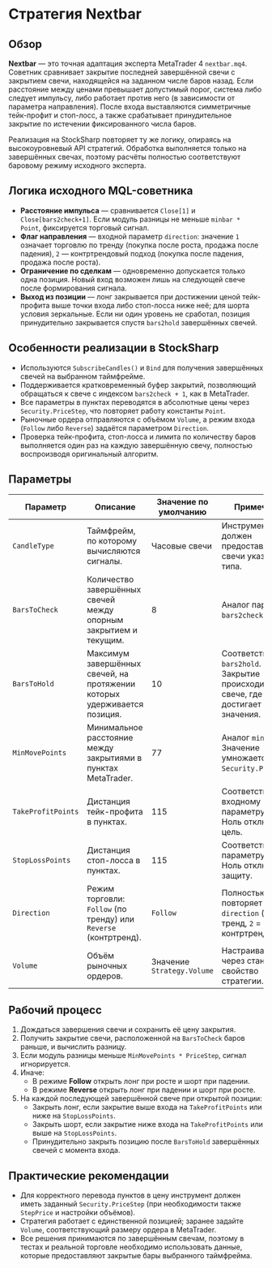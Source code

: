# Стратегия Nextbar

## Обзор
**Nextbar** — это точная адаптация эксперта MetaTrader 4 `nextbar.mq4`. Советник сравнивает закрытие последней завершённой свечи с закрытием свечи, находящейся на заданном числе баров назад. Если расстояние между ценами превышает допустимый порог, система либо следует импульсу, либо работает против него (в зависимости от параметра направления). После входа выставляются симметричные тейк-профит и стоп-лосс, а также срабатывает принудительное закрытие по истечении фиксированного числа баров.

Реализация на StockSharp повторяет ту же логику, опираясь на высокоуровневый API стратегий. Обработка выполняется только на завершённых свечах, поэтому расчёты полностью соответствуют баровому режиму исходного эксперта.

## Логика исходного MQL-советника
* **Расстояние импульса** — сравнивается `Close[1]` и `Close[bars2check+1]`. Если модуль разницы не меньше `minbar * Point`, фиксируется торговый сигнал.
* **Флаг направления** — входной параметр `direction`: значение `1` означает торговлю по тренду (покупка после роста, продажа после падения), `2` — контртрендовый подход (покупка после падения, продажа после роста).
* **Ограничение по сделкам** — одновременно допускается только одна позиция. Новый вход возможен лишь на следующей свече после формирования сигнала.
* **Выход из позиции** — лонг закрывается при достижении ценой тейк-профита выше точки входа либо стоп-лосса ниже неё; для шорта условия зеркальные. Если ни один уровень не сработал, позиция принудительно закрывается спустя `bars2hold` завершённых свечей.

## Особенности реализации в StockSharp
* Используются `SubscribeCandles()` и `Bind` для получения завершённых свечей на выбранном таймфрейме.
* Поддерживается кратковременный буфер закрытий, позволяющий обращаться к свече с индексом `bars2check + 1`, как в MetaTrader.
* Все параметры в пунктах переводятся в абсолютные цены через `Security.PriceStep`, что повторяет работу константы `Point`.
* Рыночные ордера отправляются с объёмом `Volume`, а режим входа (`Follow` либо `Reverse`) задаётся параметром `Direction`.
* Проверка тейк-профита, стоп-лосса и лимита по количеству баров выполняется один раз на каждую завершённую свечу, полностью воспроизводя оригинальный алгоритм.

## Параметры
| Параметр | Описание | Значение по умолчанию | Примечания |
|----------|----------|-----------------------|------------|
| `CandleType` | Таймфрейм, по которому вычисляются сигналы. | Часовые свечи | Инструмент должен предоставлять свечи указанного типа. |
| `BarsToCheck` | Количество завершённых свечей между опорным закрытием и текущим. | 8 | Аналог параметра `bars2check`. |
| `BarsToHold` | Максимум завершённых свечей, на протяжении которых удерживается позиция. | 10 | Соответствует `bars2hold`. Закрытие происходит на свече, где счётчик достигает значения. |
| `MinMovePoints` | Минимальное расстояние между закрытиями в пунктах MetaTrader. | 77 | Аналог `minbar`. Значение умножается на `Security.PriceStep`. |
| `TakeProfitPoints` | Дистанция тейк-профита в пунктах. | 115 | Соответствует входному параметру `profit`. Ноль отключает цель. |
| `StopLossPoints` | Дистанция стоп-лосса в пунктах. | 115 | Соответствует параметру `loss`. Ноль отключает защиту. |
| `Direction` | Режим торговли: `Follow` (по тренду) или `Reverse` (контртренд). | `Follow` | Полностью повторяет `direction` (`1` = тренд, `2` = контртренд). |
| `Volume` | Объём рыночных ордеров. | Значение `Strategy.Volume` | Настраивается через стандартное свойство стратегии. |

## Рабочий процесс
1. Дождаться завершения свечи и сохранить её цену закрытия.
2. Получить закрытие свечи, расположенной на `BarsToCheck` баров раньше, и вычислить разницу.
3. Если модуль разницы меньше `MinMovePoints * PriceStep`, сигнал игнорируется.
4. Иначе:
   * В режиме **Follow** открыть лонг при росте и шорт при падении.
   * В режиме **Reverse** открыть лонг при падении и шорт при росте.
5. На каждой последующей завершённой свече при открытой позиции:
   * Закрыть лонг, если закрытие выше входа на `TakeProfitPoints` или ниже на `StopLossPoints`.
   * Закрыть шорт, если закрытие ниже входа на `TakeProfitPoints` или выше на `StopLossPoints`.
   * Принудительно закрыть позицию после `BarsToHold` завершённых свечей с момента входа.

## Практические рекомендации
* Для корректного перевода пунктов в цену инструмент должен иметь заданный `Security.PriceStep` (при необходимости также `StepPrice` и настройки объёмов).
* Стратегия работает с единственной позицией; заранее задайте `Volume`, соответствующий размеру ордера в MetaTrader.
* Все решения принимаются по завершённым свечам, поэтому в тестах и реальной торговле необходимо использовать данные, которые предоставляют закрытые бары выбранного таймфрейма.
